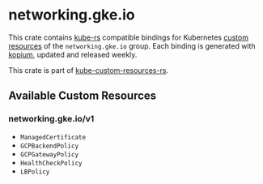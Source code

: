 <!--
SPDX-FileCopyrightText: The kube-custom-resources-rs Authors
SPDX-License-Identifier: 0BSD
 -->

# networking.gke.io

This crate contains [kube-rs](https://kube.rs/) compatible bindings for Kubernetes [custom resources](https://kubernetes.io/docs/tasks/extend-kubernetes/custom-resources/custom-resource-definitions/) of the `networking.gke.io` group. Each binding is generated with [kopium](https://github.com/kube-rs/kopium), updated and released weekly.

This crate is part of [kube-custom-resources-rs](https://github.com/metio/kube-custom-resources-rs).

## Available Custom Resources

### networking.gke.io/v1
- `ManagedCertificate`
- `GCPBackendPolicy`
- `GCPGatewayPolicy`
- `HealthCheckPolicy`
- `LBPolicy`
